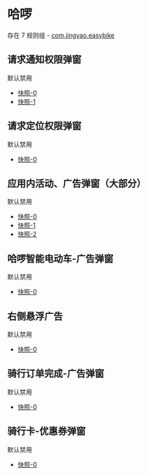 # 哈啰

存在 7 规则组 - [com.jingyao.easybike](/src/apps/com.jingyao.easybike.ts)

## 请求通知权限弹窗

默认禁用

- [快照-0](https://i.gkd.li/import/13228735)
- [快照-1](https://i.gkd.li/import/13402675)

## 请求定位权限弹窗

默认禁用

- [快照-0](https://i.gkd.li/import/13228677)

## 应用内活动、广告弹窗（大部分）

默认禁用

- [快照-0](https://i.gkd.li/import/12650028)
- [快照-1](https://i.gkd.li/import/12650090)
- [快照-2](https://i.gkd.li/import/13331231)

## 哈啰智能电动车-广告弹窗

默认禁用

- [快照-0](https://i.gkd.li/import/12650163)

## 右侧悬浮广告

默认禁用

- [快照-0](https://i.gkd.li/import/12650071)

## 骑行订单完成-广告弹窗

默认禁用

- [快照-0](https://i.gkd.li/import/12684673)

## 骑行卡-优惠券弹窗

默认禁用

- [快照-0](https://i.gkd.li/import/12739316)
